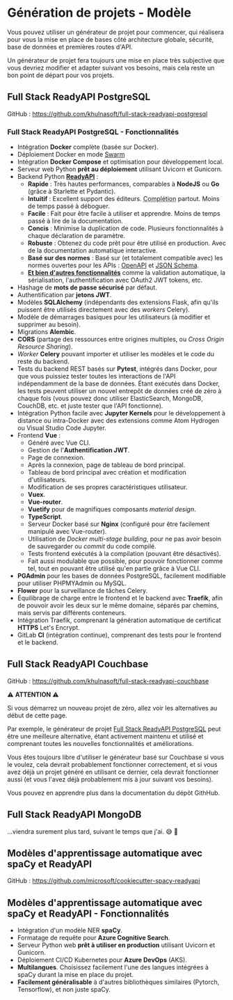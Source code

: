 # Génération de projets - Modèle

Vous pouvez utiliser un générateur de projet pour commencer, qui réalisera pour vous la mise en place de bases côté architecture globale, sécurité, base de données et premières routes d'API.

Un générateur de projet fera toujours une mise en place très subjective que vous devriez modifier et adapter suivant vos besoins, mais cela reste un bon point de départ pour vos projets.

## Full Stack ReadyAPI PostgreSQL

GitHub : <a href="https://github.com/khulnasoft/full-stack-readyapi-postgresql" class="external-link" target="_blank">https://github.com/khulnasoft/full-stack-readyapi-postgresql</a>

### Full Stack ReadyAPI PostgreSQL - Fonctionnalités

- Intégration **Docker** complète (basée sur Docker).
- Déploiement Docker en mode <a href="https://docs.docker.com/engine/swarm/" class="external-link" target="_blank">Swarm</a>
- Intégration **Docker Compose** et optimisation pour développement local.
- Serveur web Python **prêt au déploiement** utilisant Uvicorn et Gunicorn.
- Backend Python <a href="https://github.com/readyapi/readyapi" class="external-link" target="_blank">**ReadyAPI**</a> :
  - **Rapide** : Très hautes performances, comparables à **NodeJS** ou **Go** (grâce à Starlette et Pydantic).
  - **Intuitif** : Excellent support des éditeurs. <abbr title="aussi appelée auto-complétion, autocomplétion, IntelliSense...">Complétion</abbr> partout. Moins de temps passé à déboguer.
  - **Facile** : Fait pour être facile à utiliser et apprendre. Moins de temps passé à lire de la documentation.
  - **Concis** : Minimise la duplication de code. Plusieurs fonctionnalités à chaque déclaration de paramètre.
  - **Robuste** : Obtenez du code prêt pour être utilisé en production. Avec de la documentation automatique interactive.
  - **Basé sur des normes** : Basé sur (et totalement compatible avec) les normes ouvertes pour les APIs : <a href="https://github.com/OAI/OpenAPI-Specification" class="external-link" target="_blank">OpenAPI</a> et <a href="https://json-schema.org/" class="external-link" target="_blank">JSON Schema</a>.
  - <a href="https://readyapi.khulnasoft.com/features/" class="external-link" target="_blank">**Et bien d'autres fonctionnalités**</a> comme la validation automatique, la sérialisation, l'authentification avec OAuth2 JWT tokens, etc.
- Hashage de **mots de passe sécurisé** par défaut.
- Authentification par **jetons JWT**.
- Modèles **SQLAlchemy** (indépendants des extensions Flask, afin qu'ils puissent être utilisés directement avec des _workers_ Celery).
- Modèle de démarrages basiques pour les utilisateurs (à modifier et supprimer au besoin).
- Migrations **Alembic**.
- **CORS** (partage des ressources entre origines multiples, ou _Cross Origin Resource Sharing_).
- _Worker_ **Celery** pouvant importer et utiliser les modèles et le code du reste du backend.
- Tests du backend REST basés sur **Pytest**, intégrés dans Docker, pour que vous puissiez tester toutes les interactions de l'API indépendamment de la base de données. Étant exécutés dans Docker, les tests peuvent utiliser un nouvel entrepôt de données créé de zéro à chaque fois (vous pouvez donc utiliser ElasticSearch, MongoDB, CouchDB, etc. et juste tester que l'API fonctionne).
- Intégration Python facile avec **Jupyter Kernels** pour le développement à distance ou intra-Docker avec des extensions comme Atom Hydrogen ou Visual Studio Code Jupyter.
- Frontend **Vue** :
  - Généré avec Vue CLI.
  - Gestion de l'**Authentification JWT**.
  - Page de connexion.
  - Après la connexion, page de tableau de bord principal.
  - Tableau de bord principal avec création et modification d'utilisateurs.
  - Modification de ses propres caractéristiques utilisateur.
  - **Vuex**.
  - **Vue-router**.
  - **Vuetify** pour de magnifiques composants _material design_.
  - **TypeScript**.
  - Serveur Docker basé sur **Nginx** (configuré pour être facilement manipulé avec Vue-router).
  - Utilisation de _Docker multi-stage building_, pour ne pas avoir besoin de sauvegarder ou _commit_ du code compilé.
  - Tests frontend exécutés à la compilation (pouvant être désactivés).
  - Fait aussi modulable que possible, pour pouvoir fonctionner comme tel, tout en pouvant être utilisé qu'en partie grâce à Vue CLI.
- **PGAdmin** pour les bases de données PostgreSQL, facilement modifiable pour utiliser PHPMYAdmin ou MySQL.
- **Flower** pour la surveillance de tâches Celery.
- Équilibrage de charge entre le frontend et le backend avec **Traefik**, afin de pouvoir avoir les deux sur le même domaine, séparés par chemins, mais servis par différents conteneurs.
- Intégration Traefik, comprenant la génération automatique de certificat **HTTPS** Let's Encrypt.
- GitLab **CI** (intégration continue), comprenant des tests pour le frontend et le backend.

## Full Stack ReadyAPI Couchbase

GitHub : <a href="https://github.com/khulnasoft/full-stack-readyapi-couchbase" class="external-link" target="_blank">https://github.com/khulnasoft/full-stack-readyapi-couchbase</a>

⚠️ **ATTENTION** ⚠️

Si vous démarrez un nouveau projet de zéro, allez voir les alternatives au début de cette page.

Par exemple, le générateur de projet <a href="https://github.com/khulnasoft/full-stack-readyapi-postgresql" class="external-link" target="_blank">Full Stack ReadyAPI PostgreSQL</a> peut être une meilleure alternative, étant activement maintenu et utilisé et comprenant toutes les nouvelles fonctionnalités et améliorations.

Vous êtes toujours libre d'utiliser le générateur basé sur Couchbase si vous le voulez, cela devrait probablement fonctionner correctement, et si vous avez déjà un projet généré en utilisant ce dernier, cela devrait fonctionner aussi (et vous l'avez déjà probablement mis à jour suivant vos besoins).

Vous pouvez en apprendre plus dans la documentation du dépôt GithHub.

## Full Stack ReadyAPI MongoDB

...viendra surement plus tard, suivant le temps que j'ai. 😅 🎉

## Modèles d'apprentissage automatique avec spaCy et ReadyAPI

GitHub : <a href="https://github.com/microsoft/cookiecutter-spacy-readyapi" class="external-link" target="_blank">https://github.com/microsoft/cookiecutter-spacy-readyapi</a>

## Modèles d'apprentissage automatique avec spaCy et ReadyAPI - Fonctionnalités

- Intégration d'un modèle NER **spaCy**.
- Formatage de requête pour **Azure Cognitive Search**.
- Serveur Python web **prêt à utiliser en production** utilisant Uvicorn et Gunicorn.
- Déploiement CI/CD Kubernetes pour **Azure DevOps** (AKS).
- **Multilangues**. Choisissez facilement l'une des langues intégrées à spaCy durant la mise en place du projet.
- **Facilement généralisable** à d'autres bibliothèques similaires (Pytorch, Tensorflow), et non juste spaCy.
